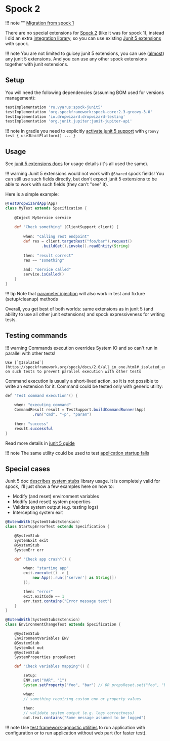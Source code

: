 # Spock 2

!!! note ""
    [Migration from spock 1](spock.md#migration-to-spock-2)

There are no special extensions for [Spock 2](http://spockframework.org) (like it was for spock 1),
instead I did an extra [integration library](https://github.com/xvik/spock-junit5),
so you can use existing [Junit 5 extensions](junit5/setup.md) with spock.

!!! note
    You are not limited to guicey junit 5 extensions, you can use ([almost](https://github.com/xvik/spock-junit5#what-is-supported)) any junit 5 extensions.
    And you can use any other spock extensions together with junit extensions.


## Setup

You will need the following dependencies (assuming BOM used for versions management):

```groovy
testImplementation 'ru.vyarus:spock-junit5'
testImplementation 'org.spockframework:spock-core:2.3-groovy-3.0'
testImplementation 'io.dropwizard:dropwizard-testing'
testImplementation 'org.junit.jupiter:junit-jupiter-api'
```

!!! note
    In gradle you need to explicitly [activate junit 5 support](https://docs.gradle.org/current/userguide/java_testing.html#using_junit5) with
    ```groovy
    test {
        useJUnitPlatform()
        ...
    }                    
    ```

## Usage

See [junit 5 extensions docs](junit5/setup.md) for usage details (it's all used the same).

!!! warning
    Junit 5 extensions would not work with `@Shared` spock fields! You can still use
    such fields directly, but don't expect junit 5 extensions to be able to work with such fields (they can't "see" it).

Here is a simple example:

```groovy
@TestDropwizardApp(App)
class MyTest extends Specification {
    
    @Inject MyService service
    
    def "Check something" (ClientSupport client) {
        
        when: "calling rest endpoint"
        def res = client.targetRest("foo/bar").request()
                .buildGet().invoke().readEntity(String)
        
        then: "result correct"
        res == "something"
        
        and: "service called"
        service.isCalled()
    }
}
```

!!! tip
    Note that [parameter injection](junit5/inject.md#parameter-injection) will also work in test and fixture (setup/cleanup) methods

Overall, you get best of both worlds: same extensions as in junit 5 (and ability to use all other junit extensions)
and spock expressiveness for writing tests.

## Testing commands

!!! warning
    Commands execution overrides System IO and so can't run in parallel with other tests!

    Use [`@Isolated`](https://spockframework.org/spock/docs/2.0/all_in_one.html#_isolated_execution) 
    on such tests to prevent parallel execution with other tests

Command execution is usually a short-lived action, so it is not possible to
write an extension for it. Command could be tested only with generic utility:

```java
def "Test command execution"() {
    
    when: "executing command"
    CommandResult result = TestSupport.buildCommandRunner(App)
            .run("cmd", "-p", "param")
    
    then: "success"
    result.successful
}
```

Read more details in [junit 5 guide](junit5/command.md)

!!! note
    The same utility could be used to test [application startup fails](junit5/startup.md)

## Special cases

Junit 5 doc [describes](junit5/startup.md)  [system stubs](https://github.com/webcompere/system-stubs) library
usage. It is completely valid for spock, I'll just show a few examples here on how to:

* Modify (and reset) environment variables
* Modify (and reset) system properties
* Validate system output (e.g. testing logs)
* Intercepting system exit

```groovy
@ExtendWith(SystemStubsExtension)
class StartupErrorTest extends Specification {

    @SystemStub
    SystemExit exit
    @SystemStub
    SystemErr err

    def "Check app crash"() {

        when: "starting app"
        exit.execute(() -> {
            new App().run(['server'] as String[])
        });

        then: "error"
        exit.exitCode == 1
        err.text.contains("Error message text")
    }
}
```

```groovy
@ExtendWith(SystemStubsExtension)
class EnvironmentChangeTest extends Specification {

    @SystemStub
    EnvironmentVariables ENV
    @SystemStub
    SystemOut out
    @SystemStub
    SystemProperties propsReset

    def "Check variables mapping"() {

        setup:
        ENV.set("VAR", "1")
        System.setProperty("foo", "bar") // OR propsReset.set("foo", "bar") - both works the same

        when: 
        // something requiring custom env or property values
        
        then:
        // validate system output (e.g. logs correctness)
        out.text.contains("Some message assumed to be logged")
```

!!! note
    Use [test framework-agnostic utilities](general/general.md) to run application with configuration or to run
    application without web part (for faster test).
